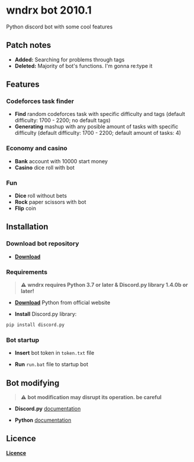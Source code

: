 # wndrx bot 2010.1
Python discord bot with some cool features

## Patch notes

- **Added:** Searching for problems through tags
- **Deleted:** Majority of bot's functions. I'm gonna re:type it

## Features

### Codeforces task finder

- **Find** random codeforces task with specific difficulty and tags (default difficulty: 1700 - 2200; no default tags)
- **Generating** mashup with any posible amount of tasks with specific difficulty (default difficulty: 1700 - 2200; default amount of tasks: 4)

### Economy and casino

- **Bank** account with 10000 start money
- **Casino** dice roll with bot

### Fun

- **Dice** roll without bets
- **Rock** paper scissors with bot
- **Flip** coin

## Installation

### Download bot repository

- **[Download](https://github.com/unknowableshade/wndrx-bot/archive/master.zip)**

### Requirements

> :warning: **wndrx requires Python 3.7 or later & Discord.py library 1.4.0b or later!**

- **[Download](https://www.python.org/downloads/)** Python from official website

- **Install** Discord.py library:

```bash
pip install discord.py
```
### Bot startup

- **Insert** bot token in `token.txt` file

- **Run** `run.bat` file to startup bot

## Bot modifying

> :warning: **bot modification may disrupt its operation. be careful**

- **Discord.py** [documentation](https://discordpy.readthedocs.io/en/latest/)

- **Python** [documentation](https://docs.python.org/3/)

## Licence 

**[Licence](https://choosealicense.com/licenses/apache-2.0/)**
